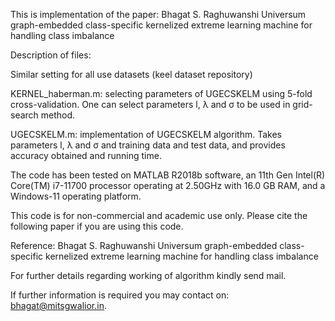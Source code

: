 This is implementation of the paper: Bhagat S. Raghuwanshi Universum graph-embedded class-specific kernelized extreme learning machine for handling class imbalance

Description of files:

Similar setting for all use datasets (keel dataset repository)

KERNEL_haberman.m: selecting parameters of UGECSKELM using 5-fold cross-validation. One can select parameters l, λ and  σ to be used in grid-search method.

UGECSKELM.m: implementation of UGECSKELM algorithm. Takes parameters l, λ and  σ and training data and test data, and provides accuracy obtained and running time.
 
 The code has been tested on MATLAB R2018b software, an 11th Gen Intel(R) Core(TM) i7-11700 processor operating at 2.50GHz with 16.0 GB RAM, and a Windows-11 operating platform.

This code is for non-commercial and academic use only. Please cite the following paper if you are using this code.

Reference: Bhagat S. Raghuwanshi Universum graph-embedded class-specific kernelized extreme learning machine for handling class imbalance

For further details regarding working of algorithm kindly send mail.

If further information is required you may contact on: bhagat@mitsgwalior.in.

